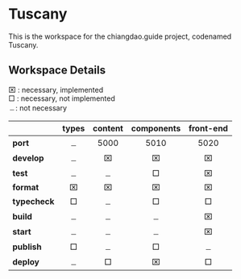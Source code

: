 # Tuscany

This is the workspace for the chiangdao.guide project, codenamed Tuscany.

## Workspace Details

⌧ : necessary, implemented  
□ : necessary, not implemented  
﹘: not necessary  

|               | types | content | components | front-end |
|---------------|:-----:|:-------:|:----------:|:---------:|
| **port**      |   ﹘  |   5000  |    5010    |    5020   |
| **develop**   |   ﹘  |    ⌧    |      ⌧     |     ⌧     |
| **test**      |   ﹘  |    ﹘   |      □     |     ⌧     |
| **format**    |   ⌧   |    ⌧    |      ⌧     |     ⌧     |
| **typecheck** |   □   |    ﹘   |      □     |     □     |
| **build**     |   ﹘  |    ﹘   |     ﹘     |     ⌧     |
| **start**     |   ﹘  |    ﹘   |     ﹘     |     ⌧     |
| **publish**   |   □   |    ﹘   |      □     |     ﹘    |
| **deploy**    |   ﹘  |    □    |      ⌧     |     □     |
